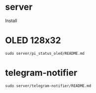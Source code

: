 # server
Install
# OLED 128x32

    sudo server/pi_status_oled/README.md

# telegram-notifier

    sudo server/telegram-notifier/README.md
